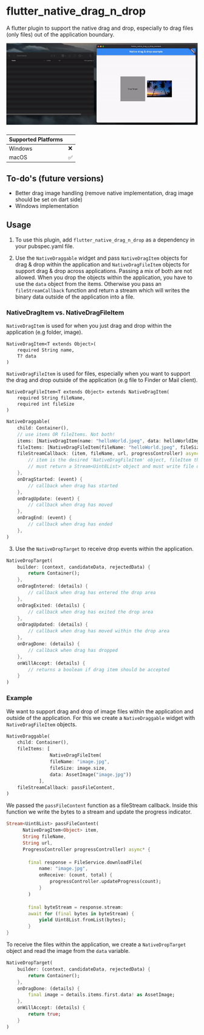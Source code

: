 # flutter_native_drag_n_drop

A flutter plugin to support the native drag and drop, especially to drag files (only files) out of the application boundary.

<img src="./demonstration.gif" width="800"/>

###

|  Supported Platforms |            |
|---------|------------|
| Windows | ❌          |
| macOS   | ✅          |

## To-do's (future versions)
- Better drag image handling (remove native implementation, drag image should be set on dart side)
- Windows implementation

## Usage

1. To use this plugin, add `flutter_native_drag_n_drop` as a dependency in your pubspec.yaml file.

1. Use the `NativeDraggable` widget and pass `NativeDragItem` objects for drag & drop within the application and `NativeDragFileItem` objects for support drag & drop across applications. Passing a mix of both are not allowed. When you drop the objects within the application, you have to use the `data` object from the items. Otherwise you pass an `fileStreamCallback` function and return a stream which will writes the binary data outside of the application into a file.

### NativeDragItem vs. NativeDragFileItem

`NativeDragItem` is used for when you just drag and drop within the application (e.g folder, image).
```
NativeDragItem<T extends Object>(
    required String name,
    T? data
)
```

`NativeDragFileItem` is used for files, especially when you want to support the drag and drop outside of the application (e.g file to Finder or Mail client).
```
NativeDragFileItem<T extends Object> extends NativeDragItem(
    required String fileName,
    required int fileSize
)
```

```dart
NativeDraggable(
    child: Container(),
    // use items OR fileItems. Not both!
    items: [NativeDragItem(name: "helloWorld.jpeg", data: helloWorldImg)],
    fileItems: [NativeDragFileItem(fileName: "helloWorld.jpeg", fileSize: 1024, data: helloWorldImg)],
    fileStreamCallback: (item, fileName, url, progressController) async* {
        // item is the desired 'NativeDragFileItem' object, fileItem the name of the file, url the location where the user dropped the item, progressController an object where you have to pass the current progress of the fileStream in bytes. The system use the progress to update the progress indicator in Finder
        // must return a Stream<Uint8List> object and must write file data into it
    },
    onDragStarted: (event) {
        // callback when drag has started
    },
    onDragUpdate: (event) {
        // callback when drag has moved
    },
    onDragEnd: (event) {
        // callback when drag has ended
    },
)
```

3. Use the `NativeDropTarget` to receive drop events within the application.

```dart
NativeDropTarget(
    builder: (context, candidateData, rejectedData) {
        return Container();
    },
    onDragEntered: (details) {  
        // callback when drag has entered the drop area
    },
    onDragExited: (details) {
        // callback when drag has exited the drop area
    },
    onDragUpdated: (details) {
        // callback when drag has moved within the drop area
    },
    onDragDone: (details) {
        // callback when drag has dropped
    },
    onWillAccept: (details) {
        // returns a boolean if drag item should be accepted
    }
)
```

### Example

We want to support drag and drop of image files within the application and outside of the application. For this we create a `NativeDraggable` widget with `NativeDragFileItem` objects.

```dart
NativeDraggable(
    child: Container(),
    fileItems: [
                NativeDragFileItem(
                fileName: "image.jpg",
                fileSize: image.size,
                data: AssetImage("image.jpg"))
            ],
    fileStreamCallback: passFileContent,
)
```

We passed the `passFileContent` function as a fileStream callback. Inside this function we write the bytes to a stream and update the progress indicator.

```dart
Stream<Uint8List> passFileContent(
      NativeDragItem<Object> item,
      String fileName,
      String url,
      ProgressController progressController) async* {

        final response = FileService.downloadFile(
            name: "image.jpg",
            onReceive: (count, total) {
                progressController.updateProgress(count);
            }
        )

        final byteStream = response.stream:
        await for (final bytes in byteStream) {
            yield Uint8List.fromList(bytes);
        }
}
```

To receive the files within the application, we create a `NativeDropTarget` object and read the image from the `data` variable.

```dart
NativeDropTarget(
    builder: (context, candidateData, rejectedData) {
        return Container();
    },
    onDragDone: (details) {
        final image = details.items.first.data! as AssetImage;
    },
    onWillAccept: (details) {
        return true;
    }
)
```





